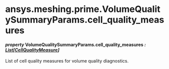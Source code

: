 # ansys.meshing.prime.VolumeQualitySummaryParams.cell_quality_measures



#### *property* VolumeQualitySummaryParams.cell_quality_measures *: [List](https://docs.python.org/3.11/library/typing.html#typing.List)[[CellQualityMeasure](ansys.meshing.prime.CellQualityMeasure.md#ansys.meshing.prime.CellQualityMeasure)]*

List of cell quality measures for volume quality diagnostics.

<!-- !! processed by numpydoc !! -->
